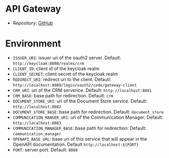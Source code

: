# API Gateway

- Repository: [GitHub](https://github.com/polito-WAII-2024/lab5-g13)

# Environment

- `ISSUER_URI`: issuer uri of the oauth2 server. Default: `http://keycloak:8080/realms/crm`
- `CLIENT_ID`: client id of the keycloak realm
- `CLIENT_SECRET`: client secret of the keycloak realm
- `REDIRECT_URI`: redirect uri to the client. Defautl: `http://localhost:8080/login/oauth2/code/gateway-client`
- `CRM_URI`: uri of the CRM serverice. Default: `http://localhost:8081`
- `CRM_BASE`: base path for redirection. Default: `crm`
- `DOCUMENT_STORE_URI`: uri of the Document Store service. Default: `http://localhost:8082`
- `DOCUMENT_STORE_BASE`: base path for redirection. Default: `document_store`
- `COMMUNICATION_MANGER_URI`: uri of the Communication Manager: Default: `http://localhost:8083`
- `COMMUNICATION_MANAGER_BASE`: base path for redirection: Default: `communication_manager`
- `OPENAPI_BASE_URL`: base url of this service that will appear in the OpenAPI documentation.
  Default `http://localhost:${PORT}`
- `PORT`: server port. Default: `8080`